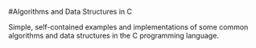 #Algorithms and Data Structures in C

Simple, self-contained examples and implementations of some common
algorithms and data structures in the C programming language.
